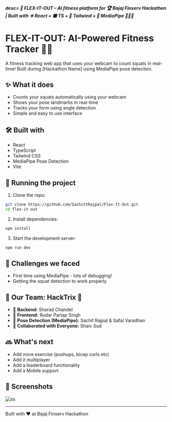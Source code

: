 ##### desc= 🚀 FLEX-IT-OUT – AI fitness platform for 🏆 Bajaj Finserv Hackathon | Built with ⚛️ React + 🟦 TS + 🎨 Tailwind + 🤖 MediaPipe 🏋️‍♂️🔥

# FLEX-IT-OUT: AI-Powered Fitness Tracker 🏋️‍♂️

A fitness tracking web app that uses your webcam to count squats in real-time! Built during [Hackathon Name] using MediaPipe pose detection.

## ✨ What it does

- Counts your squats automatically using your webcam
- Shows your pose landmarks in real-time
- Tracks your form using angle detection
- Simple and easy to use interface

## 🛠️ Built with

- React 
- TypeScript
- Tailwind CSS
- MediaPipe Pose Detection
- Vite

## 🚀 Running the project

1. Clone the repo:
```bash
git clone https://github.com/SachittRajpal/Flex-It-Out.git
cd flex-it-out
```

2. Install dependencies:
```bash
npm install
```

3. Start the development server:
```bash
npm run dev
```

## 💪 Challenges we faced

* First time using MediaPipe - lots of debugging!
* Getting the squat detection to work properly 

## 👥 Our Team: HackTrix 🚀  

- 🔹 **Backend:** Sharad Chandel  
- 🔹 **Frontend:** Rudar Partap Singh  
- 🔹 **Pose Detection (MediaPipe):** Sachit Rajpal & Safal Varadhan  
- 🔹 **Collaborated with Everyone:** Shaiv Sud  

## 🔜 What's next

* Add more exercise (pushups, bicep curls etc)
* Add it multiplayer
* Add a leaderboard functionality
* Add a Mobile support

  
## 📸 Screenshots

![ss](https://github.com/user-attachments/assets/2020f0bd-709e-4571-8067-aa67d349f307)

---
Built with ❤️ at Bajaj Finserv Hackathon 
